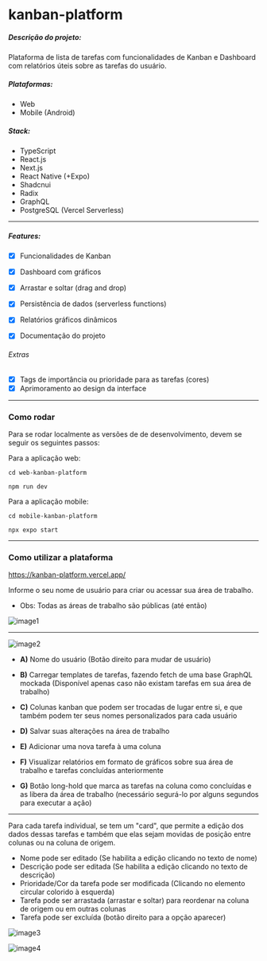 # kanban-platform

##### Descrição do projeto:

Plataforma de lista de tarefas com funcionalidades de Kanban e Dashboard com relatórios úteis sobre as tarefas do usuário.

##### Plataformas:
- Web
- Mobile (Android)

##### Stack:
- TypeScript
- React.js
- Next.js
- React Native (+Expo)
- Shadcnui
- Radix
- GraphQL
- PostgreSQL (Vercel Serverless)

---

##### Features:
- [x] Funcionalidades de Kanban 
- [x] Dashboard com gráficos
- [x] Arrastar e soltar (drag and drop)
- [x] Persistência de dados (serverless functions)
- [x] Relatórios gráficos dinâmicos
- [x] Documentação do projeto


###### Extras
- [x] Tags de importância ou prioridade para as tarefas (cores)
- [x] Aprimoramento ao design da interface

---

### Como rodar

Para se rodar localmente as versões de de desenvolvimento, devem se seguir os seguintes passos:

Para a aplicação web:
```
cd web-kanban-platform

npm run dev
```

Para a aplicação mobile:
```
cd mobile-kanban-platform

npx expo start
```
---

### Como utilizar a plataforma

https://kanban-platform.vercel.app/

Informe o seu nome de usuário para criar ou acessar sua área de trabalho. 
- Obs: Todas as áreas de trabalho são públicas (até então)

![image1](https://github.com/user-attachments/assets/c6538e25-6059-4723-b9f2-f158c2bed9b8)

---

![image2](https://github.com/user-attachments/assets/fd719ee1-db5c-4d24-99fa-8e148bb8ae05)

- **A)** Nome do usuário (Botão direito para mudar de usuário)

- **B)** Carregar templates de tarefas, fazendo fetch de uma base GraphQL mockada (Disponível apenas caso não existam tarefas em sua área de trabalho)

- **C)** Colunas kanban que podem ser trocadas de lugar entre si, e que também podem ter seus nomes personalizados para cada usuário

- **D)** Salvar suas alterações na área de trabalho

- **E)** Adicionar uma nova tarefa à uma coluna

- **F)** Visualizar relatórios em formato de gráficos sobre sua área de trabalho e tarefas concluídas anteriormente

- **G)** Botão long-hold que marca as tarefas na coluna como concluídas e as libera da área de trabalho (necessário segurá-lo por alguns segundos para executar a ação)

---

Para cada tarefa individual, se tem um "card", que permite a edição dos dados dessas tarefas e também que elas sejam movidas de posição entre colunas ou na coluna de origem.

- Nome pode ser editado (Se habilita a edição clicando no texto de nome)
- Descrição pode ser editada (Se habilita a edição clicando no texto de descrição)
- Prioridade/Cor da tarefa pode ser modificada (Clicando no elemento circular colorido à esquerda)
- Tarefa pode ser arrastada (arrastar e soltar) para reordenar na coluna de origem ou em outras colunas
- Tarefa pode ser excluída (botão direito para a opção aparecer)

![image3](https://github.com/user-attachments/assets/f7679896-97bf-4d63-a834-e6d1d7261bca)

![image4](https://github.com/user-attachments/assets/d1415096-40fa-4e5d-805e-3753ab69d1e2)

